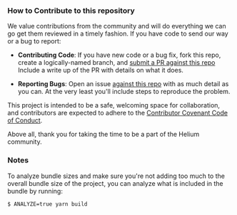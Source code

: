 ### How to Contribute to this repository

We value contributions from the community and will do everything we
can go get them reviewed in a timely fashion. If you have code to send
our way or a bug to report:

- **Contributing Code**: If you have new code or a bug fix, fork this
  repo, create a logically-named branch, and [submit a PR against this
  repo](https://github.com/helium/explorer) Include a
  write up of the PR with details on what it does.

- **Reporting Bugs**: Open an issue [against this
  repo](https://github.com/helium/explorer/issues) with as
  much detail as you can. At the very least you'll include steps to
  reproduce the problem.

This project is intended to be a safe, welcoming space for
collaboration, and contributors are expected to adhere to the
[Contributor Covenant Code of
Conduct](http://contributor-covenant.org/).

Above all, thank you for taking the time to be a part of the Helium
community.

### Notes

To analyze bundle sizes and make sure you're not adding too much to
the overall bundle size of the project, you can analyze what is
included in the bundle by running:

```bash
$ ANALYZE=true yarn build
```
